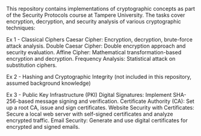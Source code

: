 This repository contains implementations of cryptographic concepts as part of the Security Protocols course at Tampere University. The tasks cover encryption, decryption, and security analysis of various cryptographic techniques:

Ex 1 - Classical Ciphers
Caesar Cipher: Encryption, decryption, brute-force attack analysis.
Double Caesar Cipher: Double encryption approach and security evaluation.
Affine Cipher: Mathematical transformation-based encryption and decryption.
Frequency Analysis: Statistical attack on substitution ciphers.

Ex 2 - Hashing and Cryptographic Integrity (not included in this repository, assumed background knowledge)

Ex 3 - Public Key Infrastructure (PKI)
Digital Signatures: Implement SHA-256-based message signing and verification.
Certificate Authority (CA): Set up a root CA, issue and sign certificates.
Website Security with Certificates: Secure a local web server with self-signed certificates and analyze encrypted traffic.
Email Security: Generate and use digital certificates for encrypted and signed emails.